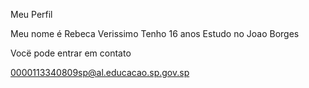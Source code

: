 Meu Perfil

Meu nome é Rebeca Verissimo
Tenho 16 anos
Estudo no Joao Borges

Vocë pode entrar em contato

0000113340809sp@al.educacao.sp.gov.sp
